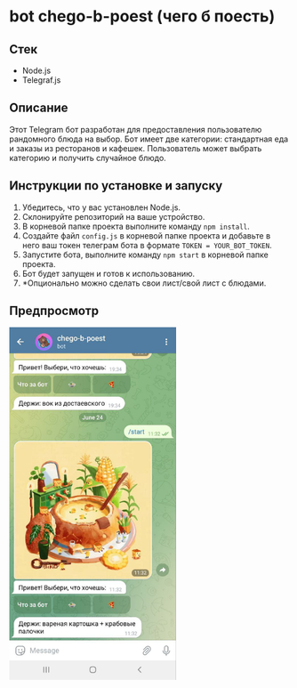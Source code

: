 # bot chego-b-poest (чего б поесть)

## Стек
- Node.js
- Telegraf.js

## Описание
Этот Telegram бот разработан для предоставления пользователю рандомного блюда на выбор. Бот имеет две категории: стандартная еда и заказы из ресторанов и кафешек. Пользователь может выбрать категорию и получить случайное блюдо.

## Инструкции по установке и запуску
1. Убедитесь, что у вас установлен Node.js.
2. Склонируйте репозиторий на ваше устройство.
3. В корневой папке проекта выполните команду `npm install`.
4. Создайте файл `config.js` в корневой папке проекта и добавьте в него ваш токен телеграм бота в формате `TOKEN = YOUR_BOT_TOKEN`.
5. Запустите бота, выполните команду `npm start` в корневой папке проекта.
6. Бот будет запущен и готов к использованию.
7. *Опционально можно сделать свои лист/свой лист с блюдами.

## Предпросмотр
<img src="./img/preview.png"
     width="300"
     alt="Preview of a bot chego-b-poest">
